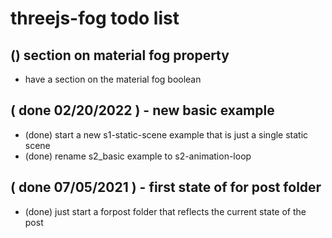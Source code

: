 # threejs-fog todo list

## () section on material fog property
* have a section on the material fog boolean

## ( done 02/20/2022 ) - new basic example
* (done) start a new s1-static-scene example that is just a single static scene
* (done) rename s2_basic example to s2-animation-loop

## ( done 07/05/2021 ) - first state of for post folder
* (done) just start a forpost folder that reflects the current state of the post